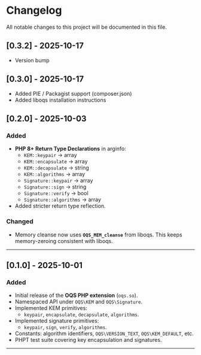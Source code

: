 # Changelog

All notable changes to this project will be documented in this file.
## [0.3.2] - 2025-10-17
- Version bump

## [0.3.0] - 2025-10-17
- Added PIE / Packagist support (composer.json)
- Added liboqs installation instructions

## [0.2.0] - 2025-10-03

### Added
- **PHP 8+ Return Type Declarations** in arginfo:
    - `KEM::keypair` → array
    - `KEM::encapsulate` → array
    - `KEM::decapsulate` → string
    - `KEM::algorithms` → array
    - `Signature::keypair` → array
    - `Signature::sign` → string
    - `Signature::verify` → bool
    - `Signature::algorithms` → array
- Added stricter return type reflection.

### Changed
- Memory cleanse now uses **`OQS_MEM_cleanse`** from liboqs. This keeps memory-zeroing consistent with liboqs.

---

## [0.1.0] - 2025-10-01

### Added
- Initial release of the **OQS PHP extension** (`oqs.so`).
- Namespaced API under `OQS\KEM` and `OQS\Signature`.
- Implemented KEM primitives:
    - `keypair`, `encapsulate`, `decapsulate`, `algorithms`.
- Implemented signature primitives:
    - `keypair`, `sign`, `verify`, `algorithms`.
- Constants: algorithm identifiers, `OQS\VERSION_TEXT`, `OQS\KEM_DEFAULT`, etc.
- PHPT test suite covering key encapsulation and signatures.

---
